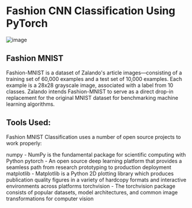 # Fashion CNN Classification Using PyTorch

![image](https://user-images.githubusercontent.com/73738414/135408487-085cc50f-aaf4-49e6-ac4f-235fa4fcebd3.png)

## Fashion MNIST
Fashion-MNIST is a dataset of Zalando's article images—consisting of a training set of 60,000 examples and a test set of 10,000 examples. Each example is a 28x28 grayscale image, associated with a label from 10 classes. Zalando intends Fashion-MNIST to serve as a direct drop-in replacement for the original MNIST dataset for benchmarking machine learning algorithms.

## Tools Used:
Fashion MNIST Classification uses a number of open source projects to work properly:

numpy - NumPy is the fundamental package for scientific computing with Python
pytorch - An open source deep learning platform that provides a seamless path from research prototyping to production deployment
matplotlib - Matplotlib is a Python 2D plotting library which produces publication quality figures in a variety of hardcopy formats and interactive environments across platforms
torchvision - The torchvision package consists of popular datasets, model architectures, and common image transformations for computer vision
